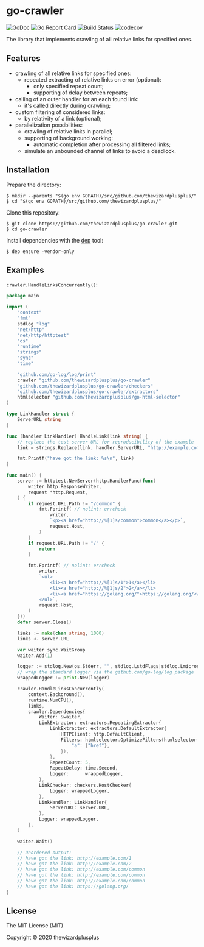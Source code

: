 # go-crawler

[![GoDoc](https://godoc.org/github.com/thewizardplusplus/go-crawler?status.svg)](https://godoc.org/github.com/thewizardplusplus/go-crawler)
[![Go Report Card](https://goreportcard.com/badge/github.com/thewizardplusplus/go-crawler)](https://goreportcard.com/report/github.com/thewizardplusplus/go-crawler)
[![Build Status](https://travis-ci.org/thewizardplusplus/go-crawler.svg?branch=master)](https://travis-ci.org/thewizardplusplus/go-crawler)
[![codecov](https://codecov.io/gh/thewizardplusplus/go-crawler/branch/master/graph/badge.svg)](https://codecov.io/gh/thewizardplusplus/go-crawler)

The library that implements crawling of all relative links for specified ones.

## Features

- crawling of all relative links for specified ones:
  - repeated extracting of relative links on error (optional):
    - only specified repeat count;
    - supporting of delay between repeats;
- calling of an outer handler for an each found link:
  - it's called directly during crawling;
- custom filtering of considered links:
  - by relativity of a link (optional);
- parallelization possibilities:
  - crawling of relative links in parallel;
  - supporting of background working:
    - automatic completion after processing all filtered links;
  - simulate an unbounded channel of links to avoid a deadlock.

## Installation

Prepare the directory:

```
$ mkdir --parents "$(go env GOPATH)/src/github.com/thewizardplusplus/"
$ cd "$(go env GOPATH)/src/github.com/thewizardplusplus/"
```

Clone this repository:

```
$ git clone https://github.com/thewizardplusplus/go-crawler.git
$ cd go-crawler
```

Install dependencies with the [dep](https://golang.github.io/dep/) tool:

```
$ dep ensure -vendor-only
```

## Examples

`crawler.HandleLinksConcurrently()`:

```go
package main

import (
	"context"
	"fmt"
	stdlog "log"
	"net/http"
	"net/http/httptest"
	"os"
	"runtime"
	"strings"
	"sync"
	"time"

	"github.com/go-log/log/print"
	crawler "github.com/thewizardplusplus/go-crawler"
	"github.com/thewizardplusplus/go-crawler/checkers"
	"github.com/thewizardplusplus/go-crawler/extractors"
	htmlselector "github.com/thewizardplusplus/go-html-selector"
)

type LinkHandler struct {
	ServerURL string
}

func (handler LinkHandler) HandleLink(link string) {
	// replace the test server URL for reproducibility of the example
	link = strings.Replace(link, handler.ServerURL, "http://example.com", -1)

	fmt.Printf("have got the link: %s\n", link)
}

func main() {
	server := httptest.NewServer(http.HandlerFunc(func(
		writer http.ResponseWriter,
		request *http.Request,
	) {
		if request.URL.Path != "/common" {
			fmt.Fprintf( // nolint: errcheck
				writer,
				`<p><a href="http://%[1]s/common">common</a></p>`,
				request.Host,
			)
		}
		if request.URL.Path != "/" {
			return
		}

		fmt.Fprintf( // nolint: errcheck
			writer,
			`<ul>
				<li><a href="http://%[1]s/1">1</a></li>
				<li><a href="http://%[1]s/2">2</a></li>
				<li><a href="https://golang.org/">https://golang.org/</a></li>
			</ul>`,
			request.Host,
		)
	}))
	defer server.Close()

	links := make(chan string, 1000)
	links <- server.URL

	var waiter sync.WaitGroup
	waiter.Add(1)

	logger := stdlog.New(os.Stderr, "", stdlog.LstdFlags|stdlog.Lmicroseconds)
	// wrap the standard logger via the github.com/go-log/log package
	wrappedLogger := print.New(logger)

	crawler.HandleLinksConcurrently(
		context.Background(),
		runtime.NumCPU(),
		links,
		crawler.Dependencies{
			Waiter: &waiter,
			LinkExtractor: extractors.RepeatingExtractor{
				LinkExtractor: extractors.DefaultExtractor{
					HTTPClient: http.DefaultClient,
					Filters: htmlselector.OptimizeFilters(htmlselector.FilterGroup{
						"a": {"href"},
					}),
				},
				RepeatCount: 5,
				RepeatDelay: time.Second,
				Logger:      wrappedLogger,
			},
			LinkChecker: checkers.HostChecker{
				Logger: wrappedLogger,
			},
			LinkHandler: LinkHandler{
				ServerURL: server.URL,
			},
			Logger: wrappedLogger,
		},
	)

	waiter.Wait()

	// Unordered output:
	// have got the link: http://example.com/1
	// have got the link: http://example.com/2
	// have got the link: http://example.com/common
	// have got the link: http://example.com/common
	// have got the link: http://example.com/common
	// have got the link: https://golang.org/
}
```

## License

The MIT License (MIT)

Copyright &copy; 2020 thewizardplusplus
